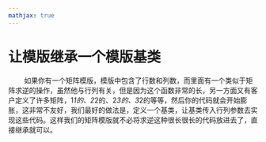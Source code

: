 ```yaml
---
mathjax: true
---
```


# 让模版继承一个模版基类
&emsp;&emsp; 如果你有一个矩阵模版，模版中包含了行数和列数，而里面有一个类似于矩阵求逆的操作，虽然他与行列有关，但是因为这个函数非常的长，另一方面又有客户定义了许多矩阵，1*1的、2*2的、2*3的、3*2的等等，然后你的代码就会开始膨胀，这非常不友好，我们最好的做法是，定义一个基类，让基类传入行列参数去实现这些代码。这样我们的矩阵模版就不必将求逆这种很长很长的代码放进去了，直接继承就可以。
<!---more-->

